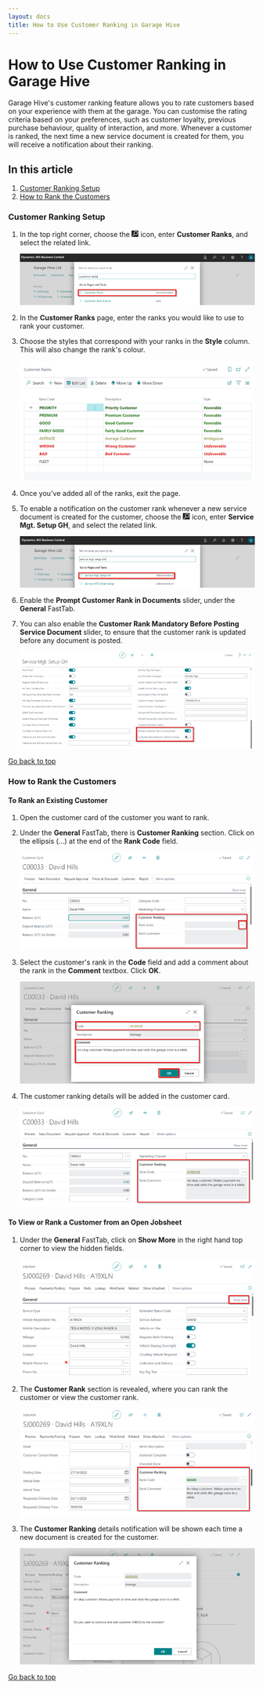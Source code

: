 ```yaml
---
layout: docs
title: How to Use Customer Ranking in Garage Hive
---
```


<a name="top"></a>

# How to Use Customer Ranking in Garage Hive
Garage Hive's customer ranking feature allows you to rate customers based on your experience with them at the garage. You can customise the rating criteria based on your preferences, such as customer loyalty, previous purchase behaviour, quality of interaction, and more. Whenever a customer is ranked, the next time a new service document is created for them, you will receive a notification about their ranking.

## In this article
1. [Customer Ranking Setup](#customer-ranking-setup)
2. [How to Rank the Customers](#how-to-rank-the-customers)

### Customer Ranking Setup
1. In the top right corner, choose the ![](media/search_icon.png) icon, enter **Customer Ranks**, and select the related link.

   ![](media/garagehive-customer-ranks-setup1.png)

2. In the **Customer Ranks** page, enter the ranks you would like to use to rank your customer. 
3. Choose the styles that correspond with your ranks in the **Style** column. This will also change the rank's colour.

   ![](media/garagehive-customer-ranks-setup2.png)

4. Once you've added all of the ranks, exit the page.
5. To enable a notification on the customer rank whenever a new service document is created for the customer, choose the ![](media/search_icon.png) icon, enter **Service Mgt. Setup GH**, and select the related link.

   ![](media/garagehive-customer-ranks-setup3.png)

6. Enable the **Prompt Customer Rank in Documents** slider, under the **General** FastTab.
7. You can also enable the **Customer Rank Mandatory Before Posting Service Document** slider, to ensure that the customer rank is updated before any document is posted.

   ![](media/garagehive-customer-ranks-setup4.png)


[Go back to top](#top)

### How to Rank the Customers

#### To Rank an Existing Customer
1. Open the customer card of the customer you want to rank.
2. Under the **General** FastTab, there is **Customer Ranking** section. Click on the ellipsis (...) at the end of the **Rank Code** field.

   ![](media/garagehive-customer-ranking1.png)

3. Select the customer's rank in the **Code** field and add a comment about the rank in the **Comment** textbox. Click **OK**.

   ![](media/garagehive-customer-ranking2.png)

4. The customer ranking details will be added in the customer card.

   ![](media/garagehive-customer-ranking3.png)

#### To View or Rank a Customer from an Open Jobsheet
1. Under the **General** FastTab, click on **Show More** in the right hand top corner to view the hidden fields. 

   ![](media/garagehive-customer-ranking5.png)

2. The **Customer Rank** section is revealed, where you can rank the customer or view the customer rank.

   ![](media/garagehive-customer-ranking6.png)

3. The **Customer Ranking** details notification will be shown each time a new document is created for the customer.

   ![](media/garagehive-customer-ranking4.png)


[Go back to top](#top)